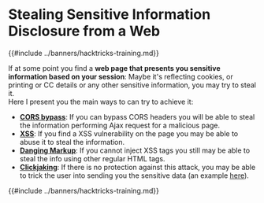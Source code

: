 # Stealing Sensitive Information Disclosure from a Web

{{#include ../banners/hacktricks-training.md}}

If at some point you find a **web page that presents you sensitive information based on your session**: Maybe it's reflecting cookies, or printing or CC details or any other sensitive information, you may try to steal it.\
Here I present you the main ways to can try to achieve it:

- [**CORS bypass**](../pentesting-web/cors-bypass.md): If you can bypass CORS headers you will be able to steal the information performing Ajax request for a malicious page.
- [**XSS**](../pentesting-web/xss-cross-site-scripting/): If you find a XSS vulnerability on the page you may be able to abuse it to steal the information.
- [**Danging Markup**](../pentesting-web/dangling-markup-html-scriptless-injection/): If you cannot inject XSS tags you still may be able to steal the info using other regular HTML tags.
- [**Clickjaking**](../pentesting-web/clickjacking.md): If there is no protection against this attack, you may be able to trick the user into sending you the sensitive data (an example [here](https://medium.com/bugbountywriteup/apache-example-servlet-leads-to-61a2720cac20)).

{{#include ../banners/hacktricks-training.md}}



